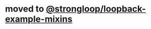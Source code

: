 # moved to [@strongloop/loopback-example-mixins](https://github.com/strongloop/loopback-example-mixins)

